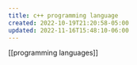 ```yaml
---
title: c++ programming language
created: 2022-10-19T21:20:58-05:00
updated: 2022-11-16T15:48:10-06:00
---
```


[[programming languages]]